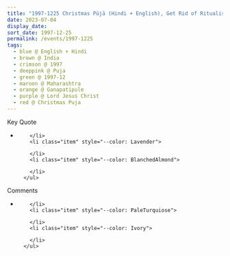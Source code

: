 ```yaml
---
title: "1997-1225 Christmas Pūjā (Hindi + English), Get Rid of Ritualism and Ego or You Have To Be Loving, Affectionate, Kind and Disciplined (Love Everyone and Apart from Love There Is No Remedy), Gaṇapatīpuḷe, Maharashtra, India"
date: 2023-07-04
display_date: 
sort_date: 1997-12-25
permalink: /events/1997-1225
tags:
  - blue @ English + Hindi
  - brown @ India
  - crimson @ 1997
  - deeppink @ Puja
  - green @ 1997-12
  - maroon @ Maharashtra
  - orange @ Ganapatipule
  - purple @ Lord Jesus Christ
  - red @ Christmas Puja
---
```


<div class="main">
  <div class="wave-list">
    <div class="title">
      <div class="text" style="--color: green">
        Key Quote
      </div>
    </div>
    <ul class="list">
        <li class="item" data-color-BlanchedAlmond>
          
        </li>
        <li class="item" style="--color: Lavender">
          
        </li>
        <li class="item" style="--color: BlanchedAlmond">
        
        </li>
      </ul>
  </div>
</div>

<div class="main">
  <div class="wave-list">
    <div class="title">
      <div class="text" style="--color: green">
        Comments
      </div>
    </div>
    <ul class="list">
        <li class="item" data-color-Ivory>
         
        </li>
        <li class="item" style="--color: PaleTurquiose">
          
        </li>
        <li class="item" style="--color: Ivory">
         
        </li>
      </ul>
  </div>
</div>